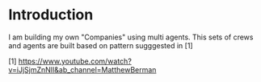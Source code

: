 # Introduction

I am building my own "Companies" using multi agents. This sets of crews and agents are built based on pattern sugggested in [1]

[1] https://www.youtube.com/watch?v=iJjSjmZnNlI&ab_channel=MatthewBerman